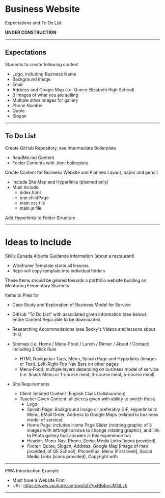 # Business Website
Expectations and To Do List

**UNDER CONSTRUCTION**

---

## Expectations

Students to create following content
- Logo, including Business Name
- Background Image
- Email
- Address and Google Map (i.e. Queen Elizabeth High School)
- 3 Images of what you are selling
- Multiple other images for gallery
- Phone Number
- Quote
- Slogan

---

## To Do List

Create GitHub Repository, see Intermediate Boilerplate
- ReadMe.md Content
- Folder Contents with .html boilerplate

Create Content for Business Website and Planned Layout, paper and pencil
- Include Site Map and Hyperlinks (planned only)
- Must include
  - index.html
  - one childPage
  - main.css file
  - main.js file


Add Hyperlinks to Folder Structure

---

# Ideas to Include

Skills Canada Alberta Guidance information (about a restaurant)
- Wireframe Template starts all lessons
- Repo will copy template into individual folders

These Items should be geared towards a portfolio website building on Mentoring Elementary Students.

Items to Prep for
- Case Study and Exploration of Business Model for Service
- GitHub "To Do List" with associated given information (see below): entire Content Repo able to be downloaded

- Researching Accommodations (see Becky's Videos and lessons about this)
- Sitemap (i.e. Home / Menu-Food / Lunch / Dinner / About / Contact) including 2 Click Rule
  - HTML Navigation Tags, Menu, Splash Page and Hyperlinks (Images or Text), Left-Right-Top Nav Bars on other pages
  - Menu-Food: multiple layers depending on business model of service (i.e. Snack Menu or 1-course meal, 3-course meal, 5-course meal)
- Site Requirements
  - Client Initiated Content (English Class Collaboration)
  - Teacher Given Content: all pieces given with ability to switch these
    - Logo
    - Splash Page: Background Image or preferably GIF, Hyperlinks to Menu, EMail Order, Address to Google Maps (related to business model of service)
    - Home Page: includes Home Page Slider (rotating graphic of 3 images with left/right arrows to change rotating graphic), and link to Photo gallery that answers is this experience fun
    - Header: Menu-Nav, Phone, Social Media Links [icons provided]
    - Footer: Quote, Slogan, Address, Google Map [image of map provided, of QE School], Phone/Fax, Menu [First level], Social Media Links [icons provided], Copyright with

---

PWA Introduction Example
- Must have a Website First
- URL: https://www.youtube.com/watch?v=RB4qsuMQLzk

---
